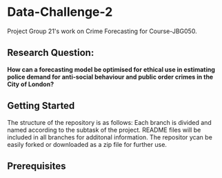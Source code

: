 # Data-Challenge-2
Project Group 21's work on Crime Forecasting for Course-JBG050.

## Research Question: 
**How can a forecasting model be optimised for ethical use in estimating police demand for anti-social behaviour and public order crimes in the City of London?**

## Getting Started
The structure of the repository is as follows: Each branch is divided and named according to the subtask of the project. README files will be included in all branches for additonal information. The repositor ycan be easily forked or downloaded as a zip file for further use.

## Prerequisites
